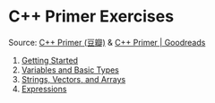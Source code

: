 # C++ Primer Exercises

Source: [C++ Primer (豆瓣)](https://book.douban.com/subject/10505113/) & [C++ Primer | Goodreads](https://www.goodreads.com/book/show/768080.C_Primer)

1. [Getting Started](ch1/README.md)
2. [Variables and Basic Types](ch2/README.md)
3. [Strings, Vectors, and Arrays](ch3/README.md)
4. [Expressions](ch4/README.md)
